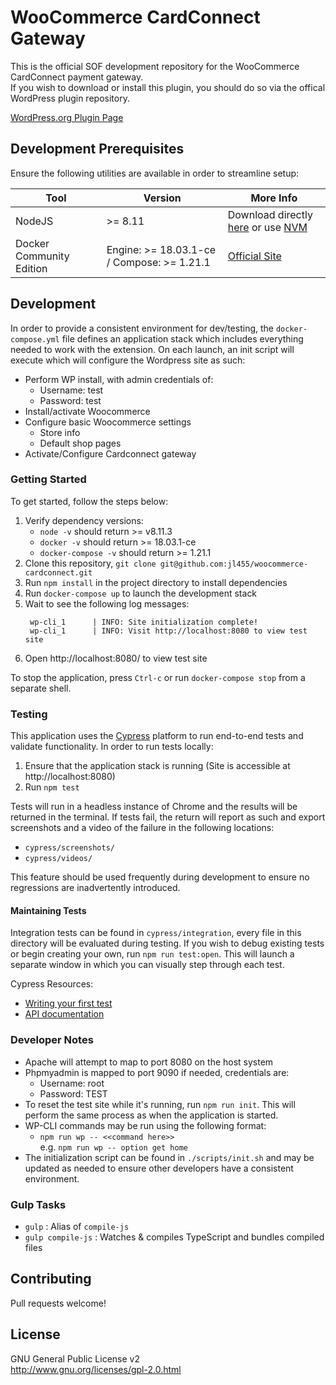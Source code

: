 WooCommerce CardConnect Gateway
===

This is the official SOF development repository for the WooCommerce CardConnect payment gateway.  
If you wish to download or install this plugin, you should do so via the offical WordPress plugin repository.

[WordPress.org Plugin Page](https://wordpress.org/plugins/cardconnect-payment-module/)

## Development Prerequisites

Ensure the following utilities are available in order to streamline setup:

| Tool | Version | More Info |
| --- | --- | --- |
| NodeJS | \>= 8.11 | Download directly [here](https://nodejs.org/en/) or use [NVM](https://github.com/creationix/nvm) |
| Docker Community Edition | Engine: >= 18.03.1-ce / Compose: >= 1.21.1 | [Official Site](https://www.docker.com/community-edition)

## Development

In order to provide a consistent environment for dev/testing, the `docker-compose.yml` file
defines an application stack which includes everything needed to work with the extension. On
each launch, an init script will execute which will configure the Wordpress site as such:

* Perform WP install, with admin credentials of:
  * Username: test
  * Password: test
* Install/activate Woocommerce
* Configure basic Woocommerce settings
  * Store info
  * Default shop pages
* Activate/Configure Cardconnect gateway

### Getting Started

To get started, follow the steps below:

1. Verify dependency versions:
   * `node -v` should return >= v8.11.3
   * `docker -v` should return >= 18.03.1-ce
   * `docker-compose -v` should return >= 1.21.1
1. Clone this repository, `git clone git@github.com:jl455/woocommerce-cardconnect.git`
1. Run `npm install` in the project directory to install dependencies
1. Run `docker-compose up` to launch the development stack
1. Wait to see the following log messages:
   ```
    wp-cli_1      | INFO: Site initialization complete!
    wp-cli_1      | INFO: Visit http://localhost:8080 to view test site
   ```
1. Open http://localhost:8080/ to view test site

To stop the application, press `Ctrl-c` or run `docker-compose stop` from a separate
shell.

### Testing

This application uses the [Cypress](https://www.cypress.io/) platform to run end-to-end
tests and validate functionality. In order to run tests locally:

1. Ensure that the application stack is running (Site is accessible at http://localhost:8080)
1. Run `npm test`

Tests will run in a headless instance of Chrome and the results will be returned in the
terminal. If tests fail, the return will report as such and export screenshots and a video
of the failure in the following locations:

* `cypress/screenshots/`
* `cypress/videos/`

This feature should be used frequently during development to ensure no regressions are
inadvertently introduced.

#### Maintaining Tests

Integration tests can be found in `cypress/integration`, every file in this directory
will be evaluated during testing. If you wish to debug existing tests or begin creating
your own, run `npm run test:open`. This will launch a separate window in which you can
visually step through each test.

Cypress Resources:

* [Writing your first test](https://docs.cypress.io/guides/getting-started/writing-your-first-test.html#)
* [API documentation](https://docs.cypress.io/api/introduction/api.html#)

### Developer Notes

* Apache will attempt to map to port 8080 on the host system
* Phpmyadmin is mapped to port 9090 if needed, credentials are:
  * Username: root
  * Password: TEST
* To reset the test site while it's running, run `npm run init`. This
will perform the same process as when the application is started.
* WP-CLI commands may be run using the following format:
  * `npm run wp -- <<command here>>`  
    e.g. `npm run wp -- option get home`
 * The initialization script can be found in `./scripts/init.sh` and may be
 updated as needed to ensure other developers have a consistent environment.

### Gulp Tasks

- `gulp` : Alias of `compile-js`
- `gulp compile-js` : Watches & compiles TypeScript and bundles compiled files

## Contributing
Pull requests welcome!

## License
GNU General Public License v2  
http://www.gnu.org/licenses/gpl-2.0.html
